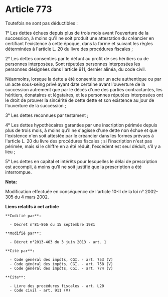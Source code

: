 # Article 773

Toutefois ne sont pas déductibles : 

1° Les dettes échues depuis plus de trois mois avant l'ouverture de la succession, à moins qu'il ne soit produit une
attestation du créancier en certifiant l'existence à cette époque, dans la forme et suivant les règles déterminées à
l'article L. 20 du livre des procédures fiscales ; 

2° Les dettes consenties par le défunt au profit de ses héritiers ou de personnes interposées. Sont réputées personnes
interposées les personnes désignées dans l'article 911, dernier alinéa, du code civil. 

Néanmoins, lorsque la dette a été consentie par un acte authentique ou par un acte sous-seing privé ayant date certaine avant
l'ouverture de la succession autrement que par le décès d'une des parties contractantes, les héritiers, donataires et
légataires, et les personnes réputées interposées ont le droit de prouver la sincérité de cette dette et son existence au
jour de l'ouverture de la succession ; 

3° Les dettes reconnues par testament ; 

4° Les dettes hypothécaires garanties par une inscription périmée depuis plus de trois mois, à moins qu'il ne s'agisse d'une
dette non échue et que l'existence n'en soit attestée par le créancier dans les formes prévues à l'article L. 20 du livre des
procédures fiscales ; si l'inscription n'est pas périmée, mais si le chiffre en a été réduit, l'excédent est seul déduit,
s'il y a lieu ; 

5° Les dettes en capital et intérêts pour lesquelles le délai de prescription est accompli, à moins qu'il ne soit justifié
que la prescription a été interrompue.

**Nota:**

Modification effectuée en conséquence de l'article 10-II de la loi n° 2002-305 du 4 mars 2002.

**Liens relatifs à cet article**

	**Codifié par**:

	  - Décret n°81-866 du 15 septembre 1981

	**Modifié par**:

	  - Décret n°2013-463 du 3 juin 2013 - art. 1

	**Cité par**:

	  - Code général des impôts, CGI. - art. 753 (V)
	  - Code général des impôts, CGI. - art. 758 (V)
	  - Code général des impôts, CGI. - art. 774 (V)

	**Cite**:

	  - Livre des procédures fiscales - art. L20
	  - Code civil - art. 911 (V)

